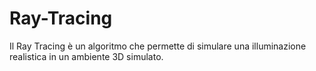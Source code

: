# Ray-Tracing
Il Ray Tracing è un algoritmo che permette di simulare una illuminazione realistica in un ambiente 3D simulato.
